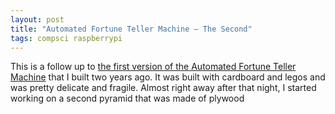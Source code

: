 ```yaml
---
layout: post
title: "Automated Fortune Teller Machine – The Second"
tags: compsci raspberrypi 
---
```

This is a follow up to [the first version of the Automated Fortune Teller Machine](/Automated-Fortune-Teller-Machine-1/) that I built two years ago. It was built with cardboard and legos and was pretty delicate and fragile. Almost right away after that night, I started working on a second pyramid that was made of plywood